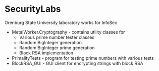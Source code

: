 # SecurityLabs
Orenburg State University laboratory works for InfoSec
* MetalWorker.Cryptography - contains utility classes for
  * Various prime number tester classes
  * Random BigInteger generation
  * Random BigInteger prime generation
  * Block RSA implementation
* PrimalityTests - program for testing prime numbers with various tests
* BlockRSA_GUI - GUI client for encrypting strings with block RSA
